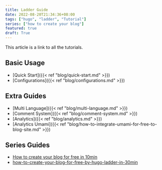 ```yaml
---
title: Ladder Guide
date: 2022-08-20T21:34:36+08:00
tags: ["hugo", "ladder", "Tutorial"]
series: ["how to create your blog"]
featured: true
draft: True
---
```


This article is a link to all the tutorials.

<!--more-->

## Basic Usage

- [Quick Start]({{< ref "blog/quick-start.md" >}})
- [Configurations]({{< ref "blog/configurations.md" >}})

## Extra Guides

- [Multi Language]({{< ref "blog/multi-language.md" >}})
- [Comment System]({{< ref "blog/comment-system.md" >}})
- [Analytics]({{< ref "blog/analytics.md" >}})
- [Analytics Umami]({{< ref "blog/how-to-integrate-umami-for-free-to-blog-site.md" >}})

## Series Guides

- [How to create your blog for free in 10min](https://guangzhengli.com/blog/en/how-to-create-your-blog-for-free-in-10min/)
- [how-to-create-your-blog-for-free-by-hugo-ladder-in-30min](https://guangzhengli.com/blog/en/how-to-create-your-blog-for-free-by-hugo-ladder-in-30min/)
